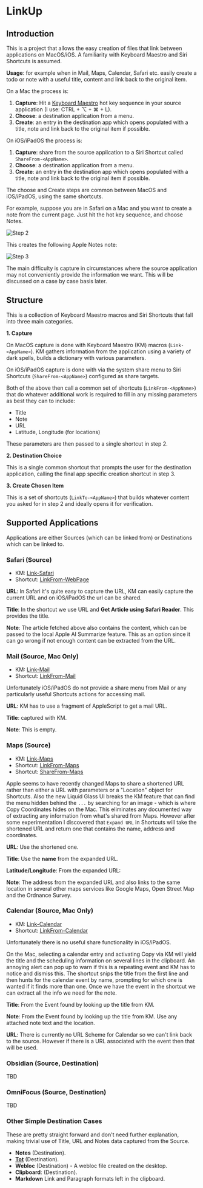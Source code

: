 # LinkUp

## Introduction

This is a project that allows the easy creation of files that link between applications on MacOS/iOS. A familiarity with Keyboard Maestro and Siri Shortcuts is assumed.

**Usage**: for example when in Mail, Maps, Calendar, Safari etc. easily create a todo or note with a useful title, content and link back to the original item.

On a Mac the process is:

1. **Capture**: Hit a [Keyboard Maestro](https://www.keyboardmaestro.com) hot key sequence in your source application (I use: CTRL + ⌥ + ⌘ + L).
2. **Choose**: a destination application from a menu.
3. **Create**: an entry in the destination app which opens populated with a title, note and link back to the original item if possible.

On iOS/iPadOS the process is:

1. **Capture**: share from the source application to a Siri Shortcut called ```ShareFrom-<AppName>```.
2. **Choose**: a destination application from a menu.
3. **Create**: an entry in the destination app which opens populated with a title, note and link back to the original item if possible.

The choose and Create steps are common between MacOS and iOS/iPadOS, using the same shortcuts.

For example, suppose you are in Safari on a Mac and you want to create a note from the current page. Just hit the hot key sequence, and choose Notes. 

![Step 2](step-2.png)

This creates the following Apple Notes note:

![Step 3](step-3.png)

The main difficulty is capture in circumstances where the source application may not conveniently provide the information we want. This will be discussed on a case by case basis later.

## Structure

This is a collection of Keyboard Maestro macros and Siri Shortcuts that fall into three main categories.

**1. Capture**

On MacOS capture is done with Keyboard Maestro (KM) macros (```Link-<AppName>```). KM gathers information from the application using a variety of dark spells, builds a dictionary with various parameters.

On iOS/iPadOS capture is done with via the system share menu to Siri Shortcuts (```ShareFrom-<AppName>```) configured as share targets.

Both of the above then call a common set of shortcuts (```LinkFrom-<AppName>```) that do whatever additional work is required to fill in any missing parameters as best they can to include:

- Title
- Note
- URL
- Latitude, Longitude (for locations)

These parameters are then passed to a single shortcut in step 2.

**2. Destination Choice**

This is a single common shortcut that prompts the user for the destination application, calling the final app specific creation shortcut in step 3.

**3. Create Chosen Item**

This is a set of shortcuts (```LinkTo-<AppName>```) that builds whatever content you asked for in step 2 and ideally opens it for verification.

## Supported Applications

Applications are either Sources (which can be linked from) or Destinations which can be linked to. 
### Safari (Source)

- KM: [Link-Safari](Link-Safari.kmmacros)
- Shortcut: [LinkFrom-WebPage](LinkFrom-WebPage.shortcut)

**URL**: In Safari it's quite easy to capture the URL, KM can easily capture the current URL and on iOS/iPadOS the url can be shared.

**Title**: In the shortcut we use URL and **Get Article using Safari Reader**. This provides the title.

**Note**: The article fetched above also contains the content, which can be passed to the local Apple AI Summarize feature. This as an option since it can go wrong if not enough content can be extracted from the URL.

### Mail (Source, Mac Only)

- KM: [Link-Mail](Link-Mail.kmmacros)
- Shortcut: [LinkFrom-Mail](LinkFrom-Mail.shortcut)

Unfortunately iOS/iPadOS do not provide a share menu from Mail or any particularly useful Shortcuts actions for accessing mail.

**URL**: KM has to use a fragment of AppleScript to get a mail URL.

**Title**: captured with KM.

**Note**: This is empty.

### Maps (Source)

- KM: [Link-Maps](Link-Maps.kmmacros)
- Shortcut: [LinkFrom-Maps](LinkFrom-Maps.shortcut)
- Shortcut: [ShareFrom-Maps](ShareFrom-Maps.shortcut)

Apple seems to have recently changed Maps to share a shortened URL rather than either a URL with parameters or a "Location" object for Shortcuts. Also the new Liquid Glass UI breaks the KM feature that can find the menu hidden behind the ```...``` by searching for an image - which is where Copy Coordinates hides on the Mac. This eliminates any documented way of extracting any information from what's shared from Maps. However after some experimentation I discovered that ```Expand URL``` in Shortcuts will take the shortened URL and return one that contains the name, address and coordinates.

**URL**: Use the shortened one.

**Title**: Use the **name** from the expanded URL.

**Latitude/Longitude**: From the expanded URL:

**Note**: The address from the expanded URL and also links to the same location in several other maps services like Google Maps, Open Street Map and the Ordnance Survey.

### Calendar (Source, Mac Only)

- KM: [Link-Calendar](Link-Calendar.kmmacros)
- Shortcut: [LinkFrom-Calendar](LinkFrom-Calendar.shortcut)

Unfortunately there is no useful share functionality in iOS/iPadOS.

On the Mac, selecting a calendar entry and activating Copy via KM will yield the title and the scheduling information on several lines in the clipboard. An annoying alert can pop up to warn if this is a repeating event and KM has to notice and dismiss this. The shortcut snips the title from the first line and then hunts for the calendar event by name, prompting for which one is wanted if it finds more than one. Once we have the event in the shortcut we can extract all the info we need for the note.

**Title**: From the Event found by looking up the title from KM.

**Note**: From the Event found by looking up the title from KM. Use any attached note text and the location.

**URL**: There is currently no URL Scheme for Calendar so we can't link back to the source. However if there is a URL associated with the event then that will be used.

### Obsidian (Source, Destination)

TBD

### OmniFocus (Source, Destination) 

TBD

### Other Simple Destination Cases

These are pretty straight forward and don't need further explanation, making trivial use of Title, URL and Notes data captured from the Source.

- **Notes** (Destination).
- **[Tot](https://tot.rocks)** (Destination).
- **Webloc** (Destination) - A webloc file created on the desktop.
- **Clipboard**: (Destination).
- **Markdown** Link and Paragraph formats left in the clipboard.
